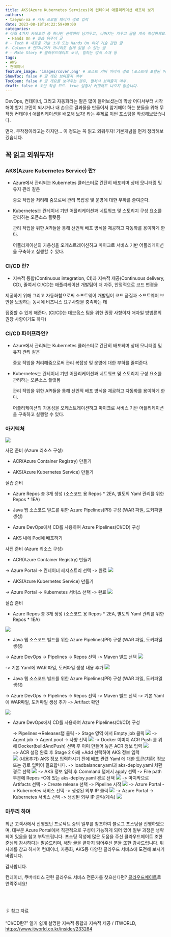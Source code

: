 ```yaml
---
title: AKS(Azure Kubernetes Services)에 컨테이너 애플리케이션 배포해 보기
authors:
- taeyun-na # 저자 프로필 페이지 경로 입력
date: 2023-08-18T14:22:59+09:00
categories:
# 아래 4가지 카테고리 중 하나만 선택하여 남겨두고, 나머지는 지우고 글을 계속 작성하세요.
 - Hands On # 실습 위주의 글
# - Tech # 새로운 기술 소개 또는 Hands On 이외 기술 관련 글
#- Column # 엔지니어가 아니여도 쉽게 읽을 수 있는 글
# - Mate Story # 클라우드메이트 소식, 일하는 방식 소개 등
tags:
- AWS 
- 컨테이너
feature_image: 'images/cover.png' # 포스트 커버 이미지 경로 (포스트에 포함된 이미지 중 하나 지정. 필드 제거하면 기본 이미지가 나옵니다.)
ShowToc: false # 글 개요 보여줄지 여부
TocOpen: false # 글 개요를 보여주는 경우, 펼처서 보여줄지 여부.
draft: false # 초안 작성 모드. true 설정시 커밋해도 나오지 않습니다.
---
```




DevOps, 컨테이너, 그리고 자동화라는 말은 많이 들어보셨는데 막상 어디서부터 시작해야 할지 고민이 되시거나  내 손으로 결과물을 만들어서 암기해야 하는 분들을 위해 무작정 컨테이너 애플리케이션을 배포해 보자! 라는 주제로 이번 포스팅을 작성해보았습니다.  

먼저, 무작정이라고는 하지만… 이 정도는 꼭 읽고 외워두자! 기본개념을 먼저 정리해보겠습니다.  

 
## 꼭 읽고 외워두자!  

### AKS(Azure Kubernetes Service) 란? 

  -  Azure에서 관리되는 Kubernetes 클러스터로 간단히 배포되며 상태 모니터링 및 유지 관리 같은  

     중요 작업을 처리해 줌으로써 관리 복잡성 및 운영에 대한 부하를 줄여준다. 

  -  Kubernetes는 컨테이너 기반 어플리케이션과 네트워크 및 스토리지 구성 요소를 관리하는 오픈소스 플랫폼  

     관리 작업을 위한 API들을 통해 선언적 배포 방식을 제공하고 자동화를 용이하게 한다.  

     어플리케이션의 가용성을 오케스트레이션하고 마이크로 서비스 기반 어플리케이션을 구축하고 실행할 수 있다. 

### CI/CD 란? 

  -  지속적 통합(Continuous integration, CI)과 지속적 제공(Continuous delivery, CD), 줄여서 CI/CD는 애플리케이션 개발팀이 더 자주, 안정적으로 코드 변경을  

제공하기 위해 그리고 자동화함으로써 소프트웨어 개발팀이 코드 품질과 소프트웨어 보안을 보장하는 동시에 비즈니스 요구사항을 충족하는 데  

집중할 수 있게 해준다. (CI/CD는 데브옵스 팀을 위한 권장 사항이자 애자일 방법론의 권장 사항이기도 하다)  

### CI/CD 파이프라인? 

  -  Azure에서 관리되는 Kubernetes 클러스터로 간단히 배포되며 상태 모니터링 및 유지 관리 같은  

     중요 작업을 처리해줌으로써 관리 복잡성 및 운영에 대한 부하를 줄여준다.  

  -  Kubernetes는 컨테이너 기반 어플리케이션과 네트워크 및 스토리지 구성 요소를 관리하는 오픈소스 플랫폼  

     관리 작업을 위한 API들을 통해 선언적 배포 방식을 제공하고 자동화를 용이하게 한다.  

     어플리케이션의 가용성을 오케스트레이션하고 마이크로 서비스 기반 어플리케이션을 구축하고 실행할 수 있다. 

 

### 아키텍처  
![](images/img1.png)


사전 준비 (Azure 리소스 구성) 

  -  ACR(Azure Container Registry) 만들기  

  -  AKS(Azure Kubernetes Service) 만들기       

 실습 준비 

  -  Azure Repos 총 3개 생성 (소스코드 용 Repos * 2EA, 별도의 Yaml 관리를 위한 Repos * 1EA) 

  -  Java 웹 소스코드 빌드를 위한 Azure Pipelines(PR) 구성 (WAR 파일, 도커파일 생성) 

  -  Azure DevOps에서 CD를 사용하여 Azure Pipelines(CI/CD) 구성  

  -  AKS 내에 Pod에 배포하기  

 

사전 준비 (Azure 리소스 구성) 

-  ACR(Azure Container Registry) 만들기  

-> Azure Portal -> 컨테이너 레지스트리 선택 -> 완료 
![](images/img2.png)

 

 

-  AKS(Azure Kubernetes Service) 만들기

-> Azure Portal -> Kubernetes 서비스 선택 -> 완료 
  ![](images/img3.png)


 


 

 

실습 준비 

-  Azure Repos 총 3개 생성 (소스코드 용 Repos * 2EA, 별도의 Yaml 관리를 위한 Repos * 1EA) 

![](images/img4.png)


   -  Java 웹 소스코드 빌드를 위한 Azure Pipelines(PR) 구성 (WAR 파일, 도커파일 생성) 

-> Azure DevOps -> Pipelines -> Repos 선택 -> Maven 빌드 선택 
![](images/img5.png)

 

-> 기본 Yaml에 WAR 파일, 도커파일 생성 내용 추가 
![](images/img6.png)
  

-  Java 웹 소스코드 빌드를 위한 Azure Pipelines(PR) 구성 (WAR 파일, 도커파일 생성) 

  -> Azure DevOps -> Pipelines -> Repos 선택 -> Maven 빌드 선택 -> 기본 Yaml에 WAR파일, 도커파일 생성 추가 -> Artifact 확인 

![](images/img7.png)

 

 


-  Azure DevOps에서 CD를 사용하여 Azure Pipelines(CI/CD) 구성  

   -> Pipelines->Releases탭 클릭 -> Stage 영역 에서 Empty job 클릭 
   ![](images/img8.png)
   -> Agent job -> Agent pool -> 사양 선택 
   ![](images/img9.png)
   -> Docker 이미지 ACR Push 를 위해 Docker(buildAndPush) 선택 후 이미 만들어 놓은 ACR 정보 입력
   ![](images/img10.png)  
   => ACR 설정 완료 후 Stage 2 아래 +Add 선택하여 AKS 정보 입력  
   ![](images/img11.png)
   (내용추가) AKS 정보 입력하시기 전에 배포 관련 Yaml 에 대한 토큰(치환) 정보 또는 경로 입력이 필요합니다. 
   -> loadbalancer.yaml과 aks-deploy.yaml 치환 경로 선택
   ![](images/img12.png) 
   -> AKS 정보 입력 후 Command 탭에서 apply 선택 -> File path 부분에 Repos –C에 있는 aks-deploy.yaml 경로 선택 
   ![](images/img13.png)
   -> 마지막으로 Artifacts 선택 -> Create release 선택 -> Pipeline 시작 
   ![](images/img14.png)
   -> Azure Portal -> Kubernetes 서비스 선택 -> 생성된 외부 IP 클릭 
   ![](images/img15.png)
   -> Azure Portal -> Kubernetes 서비스 선택 -> 생성된 외부 IP 클릭(계속) 
   ![](images/img16.png)


 

### 마무리 하며 

최근 고객사에서 진행했던 프로젝트 중의 일부를 참조하여 블로그 포스팅을 진행하였으며, 대부분 Azure Portal에서 직관적으로 구성이 가능하게 되어 있어 일부 과정은 생략되어 있음을 참고 부탁드립니다.  포스팅 작성에 많은 도움을 주신 클라우드메이트 조한준님께 감사하다는 말씀드리며, 해당 글을 끝까지 읽어주신 분들 또한 감사드립니다. 위 사례를 참고 하시어 컨테이너, 자동화, AKS등 다양한 클라우드 서비스에 도전해 보시기 바랍니다. 

감사합니다.  

 

컨테이너, 쿠버네티스 관련 클라우드 서비스 전문가를 찾으신다면? [클라우드메이트](https://cloudmt.co.kr)로 연락주세요!

<br>
<br>
<br>
🖇️ 참고 자료 

“CI/CD란?” 알기 쉽게 설명한 지속적 통합과 지속적 제공 / ITWORLD, https://www.itworld.co.kr/insider/233284 

